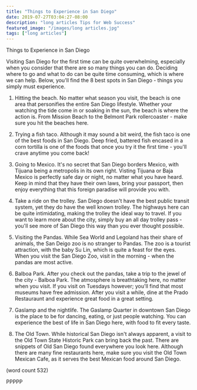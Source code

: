 ```yaml
---
title: "Things to Experience in San Diego"
date: 2019-07-27T03:04:27-08:00
description: "long articles Tips for Web Success"
featured_image: "/images/long articles.jpg"
tags: ["long articles"]
---
```


Things to Experience in San Diego

Visiting San Diego for the first time can be quite overwhelming, 
especially when you consider that there are so many things you 
can do.  Deciding where to go and what to do can be quite time
consuming, which is where we can help.  Below, you'll find the 8 
best spots in San Diego - things you simply must experience.

1.  Hitting the beach.
	No matter what season you visit, the beach is one area that
personifies the entire San Diego lifestyle. Whether your watching 
the tide come in or soaking in the sun, the beach is where the 
action is.  From Mission Beach to the Belmont Park rollercoaster -
make sure you hit the beaches here.

2.  Trying a fish taco.
	Although it may sound a bit weird, the fish taco is one
of the best foods in San Diego.  Deep fried, battered fish encased 
in a corn tortilla is one of the foods that once you try it the 
first time - you'll crave anytime you come back!  

3.  Going to Mexico.
	It's no secret that San Diego borders Mexico, with Tijuana 
being a metropolis in its own right.  Visting Tijuana or Baja Mexico
is perfectly safe day or night, no matter what you have heard.  Keep
in mind that they have their own laws, bring your passport, then
enjoy everything that this foreign paradise will provide you with.

4.  Take a ride on the trolley.
	San Diego doesn't have the best public transit system, yet
they do have the well known trolley.  The highways here can be quite
intimidating, making the trolley the ideal way to travel.  If you 
want to learn more about the city, simply buy an all day trolley 
pass - you'll see more of San Diego this way than you ever thought
possible.

5.  Visiting the Pandas.
	While Sea World and Legoland has their share of animals, the
San Deigo zoo is no stranger to Pandas.  The zoo is a tourist attraction,
with the baby Su Lin, which is quite a feast for the eyes.  When you
visit the San Diego Zoo, visit in the morning - when the pandas are 
most active.

6.  Balboa Park.
	After you check out the pandas, take a trip to the jewel of 
the city - Balboa Park.  The atmosphere is breathtaking here, no matter
when you visit.  If you visit on Tuesdays however; you'll find that 
most museums have free admission.  After you visit a while, dine at the 
Prado Restauraunt and experience great food in a great setting.

7.  Gaslamp and the nightlife.
	The Gaslamp Quarter in downtown San Diego is the place to be
for dancing, eating, or just people watching.  You can experience the
best of life in San Diego here, with food to fit every taste.

8.  The Old Town.
	While historical San Diego isn't always apparent, a visit to the
Old Town State Historic Park can bring back the past.  There are snippets 
of Old San Diego found everywhere you look here.  Although there are many
fine restaurants here, make sure you visit the Old Town Mexican Cafe, as
it serves the best Mexican food around San Diego.

(word count 532)

PPPPP
